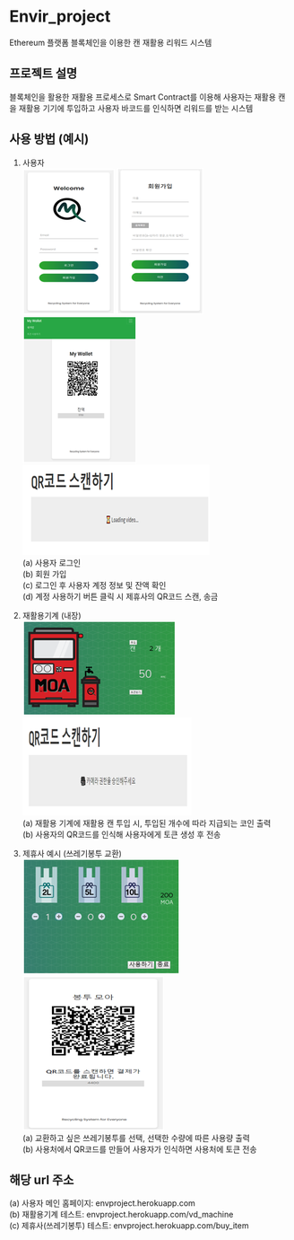 # Envir_project
Ethereum 플랫폼 블록체인을 이용한 캔 재활용 리워드 시스템 

## 프로젝트 설명
블록체인을 활용한 재활용 프로세스로 Smart Contract를 이용해 사용자는 재활용 캔을 재활용 기기에 투입하고 사용자 바코드를 인식하면 리워드를 받는 시스템

## 사용 방법 (예시)
1. 사용자  
![login](./readmeImg/login.png) ![create](./readmeImg/create.png) ![info](./readmeImg/info.png) ![user_scan](././readmeImg/user_scan.png)  
(a) 사용자 로그인  
(b) 회원 가입  
(c) 로그인 후 사용자 계정 정보 및 잔액 확인  
(d) 계정 사용하기 버튼 클릭 시 제휴사의 QR코드 스캔, 송금  


2. 재활용기계 (내장)  
![recycle](./readmeImg/recycle.png) ![recycle_scan](./readmeImg/recycle_scan.png)  
(a) 재활용 기계에 재활용 캔 투입 시, 투입된 개수에 따라 지급되는 코인 출력  
(b) 사용자의 QR코드를 인식해 사용자에게 토큰 생성 후 전송  


3. 제휴사 예시 (쓰레기봉투 교환)  
![bag](./readmeImg/bag.png) ![bag_scan](./readmeImg/bag_scan.png)  
(a) 교환하고 싶은 쓰레기봉투를 선택, 선택한 수량에 따른 사용량 출력  
(b) 사용처에서 QR코드를 만들어 사용자가 인식하면 사용처에 토큰 전송  


## 해당 url 주소  
(a) 사용자 메인 홈페이지: envproject.herokuapp.com  
(b) 재활용기계 테스트: envproject.herokuapp.com/vd_machine  
(c) 제휴사(쓰레기봉투) 테스트: envproject.herokuapp.com/buy_item
